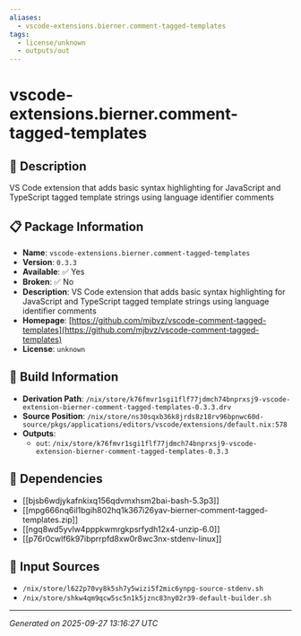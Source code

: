 ```yaml
---
aliases:
  - vscode-extensions.bierner.comment-tagged-templates
tags:
  - license/unknown
  - outputs/out
---
```


# vscode-extensions.bierner.comment-tagged-templates

## 📝 Description

VS Code extension that adds basic syntax highlighting for JavaScript and TypeScript tagged template strings using language identifier comments

## 📋 Package Information

- **Name**: `vscode-extensions.bierner.comment-tagged-templates`
- **Version**: `0.3.3`
- **Available**: ✅ Yes
- **Broken**: ✅ No
- **Description**: VS Code extension that adds basic syntax highlighting for JavaScript and TypeScript tagged template strings using language identifier comments
- **Homepage**: [https://github.com/mjbvz/vscode-comment-tagged-templates](https://github.com/mjbvz/vscode-comment-tagged-templates)
- **License**: `unknown`

## 🔧 Build Information

- **Derivation Path**: `/nix/store/k76fmvr1sgi1flf77jdmch74bnprxsj9-vscode-extension-bierner-comment-tagged-templates-0.3.3.drv`
- **Source Position**: `/nix/store/ns30sqxb36k8jrds8z18rv96bpnwc60d-source/pkgs/applications/editors/vscode/extensions/default.nix:578`
- **Outputs**:
  - `out`:  `/nix/store/k76fmvr1sgi1flf77jdmch74bnprxsj9-vscode-extension-bierner-comment-tagged-templates-0.3.3`

## 🔗 Dependencies

- [[bjsb6wdjykafnkixq156qdvmxhsm2bai-bash-5.3p3]]
- [[mpg666nq6il1bgih802hq1k367i26yav-bierner-comment-tagged-templates.zip]]
- [[ngq8wd5yvlw4pppkwmrgkpsrfydh12x4-unzip-6.0]]
- [[p76r0cwlf6k97ibprrpfd8xw0r8wc3nx-stdenv-linux]]

## 📁 Input Sources

- `/nix/store/l622p70vy8k5sh7y5wizi5f2mic6ynpg-source-stdenv.sh`
- `/nix/store/shkw4qm9qcw5sc5n1k5jznc83ny02r39-default-builder.sh`

---
*Generated on 2025-09-27 13:16:27 UTC*
